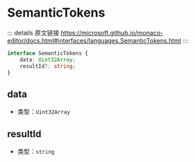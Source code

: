 # SemanticTokens
        
::: details 原文链接
https://microsoft.github.io/monaco-editor/docs.html#interfaces/languages.SemanticTokens.html
:::

```ts
interface SemanticTokens {
    data: Uint32Array;
    resultId?: string;
}
```

## data
- 类型：`Uint32Array`
## resultId
- 类型：`string`